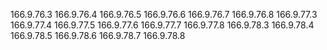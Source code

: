 
166.9.76.3
166.9.76.4
166.9.76.5
166.9.76.6
166.9.76.7
166.9.76.8
166.9.77.3
166.9.77.4
166.9.77.5
166.9.77.6
166.9.77.7
166.9.77.8
166.9.78.3
166.9.78.4
166.9.78.5
166.9.78.6
166.9.78.7
166.9.78.8